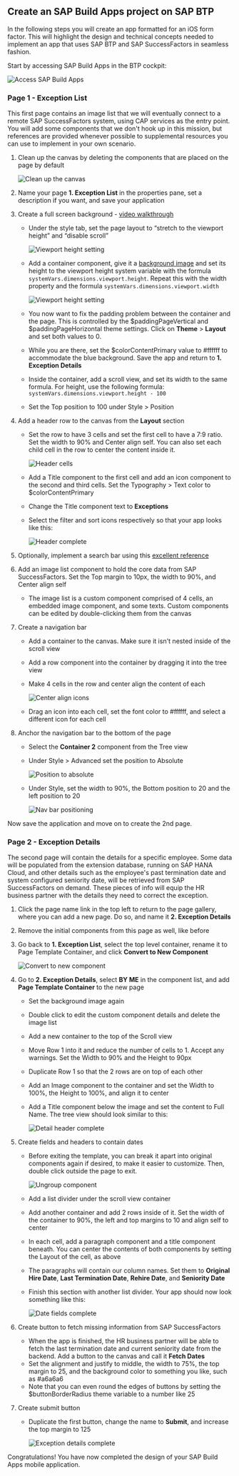## Create an SAP Build Apps project on SAP BTP

In the following steps you will create an app formatted for an iOS form factor. This will highlight the design and technical concepts needed to implement an app that uses SAP BTP and SAP SuccessFactors in seamless fashion.

Start by accessing SAP Build Apps in the BTP cockpit:

  ![Access SAP Build Apps](./images/0AccessSAPBuildAppsFromBTP.png)

### Page 1 - Exception List

This first page contains an image list that we will eventually connect to a remote SAP SuccessFactors system, using CAP services as the entry point. You will add some components that we don't hook up in this mission, but references are provided whenever possible to supplemental resources you can use to implement in your own scenario.

1. Clean up the canvas by deleting the components that are placed on the page by default

    ![Clean up the canvas](./images/3CleanUpCanvas.png)

1. Name your page **1. Exception List** in the properties pane, set a description if you want, and save your application

1. Create a full screen background - [video walkthrough](https://docs.appgyver.com/appgyver-academy/tutorials/tutorial-articles/full-screen-background)
    - Under the style tab, set the page layout to “stretch to the viewport height” and “disable scroll”

      ![Viewport height setting](./images/5viewportheight.png)

    - Add a container component, give it a [background image](./images/4BestRun.png) and set its height to the viewport height system variable with the formula ```systemVars.dimensions.viewport.height```. Repeat this with the width property and the formula ```systemVars.dimensions.viewport.width```

      ![Viewport height setting](./images/7systemvarheightwidth.png)

    - You now want to fix the padding problem between the container and the page. This is controlled by the $paddingPageVertical and $paddingPageHorizontal theme settings. Click on **Theme** > **Layout** and set both values to 0.
    - While you are there, set the $colorContentPrimary value to #ffffff to accommodate the blue background. Save the app and return to **1. Exception Details**
    - Inside the container, add a scroll view, and set its width to the same formula. For height, use the following formula: ```systemVars.dimensions.viewport.height - 100``` 
    - Set the Top position to 100 under Style > Position

1. Add a header row to the canvas from the **Layout** section
    - Set the row to have 3 cells and set the first cell to have a 7:9 ratio. Set the width to 90% and Center align self. You can also set each child cell in the row to center the content inside it.

      ![Header cells](./images/10headercells.png)

    - Add a Title component to the first cell and add an icon component to the second and third cells. Set the Typography > Text color to $colorContentPrimary
    - Change the Title component text to **Exceptions** 
    - Select the filter and sort icons respectively so that your app looks like this:

      ![Header complete](./images/11headercomplete.png)

1. Optionally, implement a search bar using this [excellent reference]([https://docs.appgyver.com/appgyver-academy/tutorials/power-ups/power-up-search-bar-with-sugggestions](https://www.youtube.com/watch?v=lEH6K6Bw_2U))

1. Add an image list component to hold the core data from SAP SuccessFactors. Set the Top margin to 10px, the width to 90%, and Center align self
    - The image list is a custom component comprised of 4 cells, an embedded image component, and some texts. Custom components can be edited by double-clicking them from the canvas

1. Create a navigation bar
    - Add a container to the canvas. Make sure it isn't nested inside of the scroll view
    - Add a row component into the container by dragging it into the tree view
    - Make 4 cells in the row and center align the content of each

        ![Center align icons](./images/12centeralignnav.png)

    - Drag an icon into each cell, set the font color to #ffffff, and select a different icon for each cell
1. Anchor the navigation bar to the bottom of the page
    - Select the **Container 2** component from the Tree view
    - Under Style > Advanced set the position to Absolute

        ![Position to absolute](./images/12anchorabsolute.png)

    - Under Style, set the width to 90%, the Bottom position to 20 and the left position to 20

        ![Nav bar positioning](./images/12navbarcomplete.png)

Now save the application and move on to create the 2nd page.

### Page 2 - Exception Details

The second page will contain the details for a specific employee. Some data will be populated from the extension database, running on SAP HANA Cloud, and other details such as the employee's past termination date and system configured seniority date, will be retrieved from SAP SuccessFactors on demand. These pieces of info will equip the HR business partner with the details they need to correct the exception.

1. Click the page name link in the top left to return to the page gallery, where you can add a new page. Do so, and name it **2. Exception Details**

1. Remove the initial components from this page as well, like before

1. Go back to **1. Exception List**, select the top level container, rename it to Page Template Container, and click **Convert to New Component**

    ![Convert to new component](./images/2.1TemplateComponent.png)

1. Go to **2. Exception Details**, select **BY ME** in the component list, and add **Page Template Container** to the new page
    - Set the background image again
    - Double click to edit the custom component details and delete the image list
    - Add a new container to the top of the Scroll view
    - Move Row 1 into it and reduce the number of cells to 1. Accept any warnings. Set the Width to 90% and the Height to 90px
    - Duplicate Row 1 so that the 2 rows are on top of each other
    - Add an Image component to the container and set the Width to 100%, the Height to 100%, and align it to center
    - Add a Title component below the image and set the content to Full Name. The tree view should look similar to this:

        ![Detail header complete](./images/2.4TitleComplete.png)

1. Create fields and headers to contain dates
    - Before exiting the template, you can break it apart into original components again if desired, to make it easier to customize. Then, double click outside the page to exit.

        ![Ungroup component](./images/2.5UngroupComponent.png)

    - Add a list divider under the scroll view container
    - Add another container and add 2 rows inside of it. Set the width of the container to 90%, the left and top margins to 10 and align self to center
    - In each cell, add a paragraph component and a title component beneath. You can center the contents of both components by setting the Layout of the cell, as above
    - The paragraphs will contain our column names. Set them to **Original Hire Date**, **Last Termination Date**, **Rehire Date**, and **Seniority Date**
    - Finish this section with another list divider. Your app should now look something like this:

        ![Date fields complete](./images/2.6FinishDateFields.png)

1. Create button to fetch missing information from SAP SuccessFactors
    - When the app is finished, the HR business partner will be able to fetch the last termination date and current seniority date from the backend. Add a button to the canvas and call it **Fetch Dates**
    - Set the alignment and justify to middle, the width to 75%, the top margin to 25, and the background color to something you like, such as #a6a6a6
    - Note that you can even round the edges of buttons by setting the $buttonBorderRadius theme variable to a number like 25
1. Create submit button
    - Duplicate the first button, change the name to **Submit**, and increase the top margin to 125

        ![Exception details complete](./images/2.7FinishExceptionDetails.png)

Congratulations! You have now completed the design of your SAP Build Apps mobile application.

